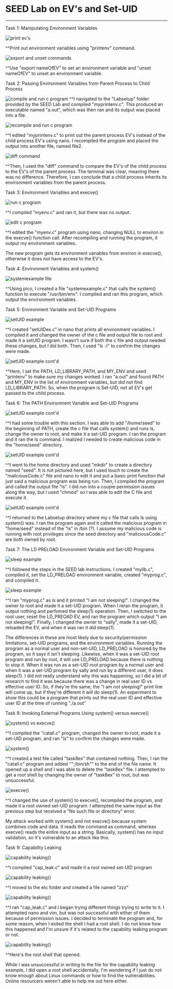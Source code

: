 
# SEED Lab on EV's and Set-UID

---

Task 1: Manipulating Environment Variables

![print ev's](../images/l2q1.png)

^^Print out environment variables using "printenv" command.

![export and unset commands](../images/l2q2.png)

^^Use "export nameOfEV" to set an environment variable and "unset nameOfEV" to unset an environment variable.

Task 2: Passing Environment Variables from Parent Process to Child Process

![compile and run c program](../images/l2q3.png)
^^I navigated to the "Labsetup" folder provided by the SEED Lab and compiled "myprintenv.c". This produced an executable named "a.out", which was then ran and its output was placed into a file.

![recompile and run c program](../images/l2q4.png)

^^I edited "myprintenv.c" to print out the parent process EV's instead of the child process EV's using nano. I recompiled the program and placed the output into another file, named file2.

![diff command](../images/l2q5.png)

^^Then, I used the "diff" command to compare the EV's of the child process to the EV's of the parent process. The terminal was clear, meaning there was no difference. Therefore, I can conclude that a child process inherits its environment variables from the parent process.

Task 3: Environment Variables and execve()

![run c program](../images/l2q6.png)

^^I compiled "myenv.c" and ran it, but there was no output.

![edit c program](../images/l2q7.png)

^^I edited the "myenv.c" program using nano, changing NULL to environ in the execve() function call. After recompiling and running the program, it output my environment variables. 

The new program gets its environment variables from environ in execve(), otherwise it does not have access to the EV's.

Task 4: Environment Variables and system()

![systemexample file](../images/l2q8.png)

^^Using pico, I created a file "systemexample.c" that calls the system() function to execute "/usr/bin/env". I compiled and ran this program, which output the environment variables.

Task 5: Environment Variable and Set-UID Programs

![setUID example](../images/l2q9.png)

^^I created "setUIDex.c" in nano that prints all environment variables. I compiled it and changed the owner of the c file and output file to root and made it a setUID program. I wasn't sure if both the c file and output needed these changes, but I did both. Then, I used "ls -l" to confirm the changes were made.

![setUID example cont'd](../images/l2q10.png)

^^Here, I set the PATH, LD_LIBRARY_PATH, and MY_ENV and used "printenv" to make sure my changes worked. I ran "a.out" and found PATH and MY_ENV in the list of environment variables, but did not find LD_LIBRARY_PATH. So, when the program is Set-UID, not all EV's get passed to the child process. 

Task 6: The PATH Environment Variable and Set-UID Programs

![setUID example cont'd](../images/l2q11.png)

^^I had some trouble with this section. I was able to add "/home/seed" to the beginning of PATH, create the c file that calls system() and runs ls, change the owner to root, and make it a set-UID program. I ran the program and it ran the ls command. I realized I needed to create malicious code in the "home/seed" directory.

![setUID example cont'd](../images/l2q12.png)

^^I went to the home directory and used "mkdir" to create a directory named "seed". It is not pictured here, but I used touch to create the "maliciousCode.c" file and nano to edit it and put a basic print function that just said a malicious program was being run. Then, I compiled the program and called the output file "ls". I did run into a couple permission issues along the way, but I used "chmod" so I was able to edit the C file and execute it.

![setUID example cont'd](../images/l2q13.png)

^^I returned to the Labsetup directory where my c file that calls ls using system() was. I ran the program again and it called the malicious program in "home/seed" instead of the "ls" in /bin (?). I assume my malicious code is running with root privileges since the seed directory and "maliciousCode.c" are both owned by root.

Task 7: The LD PRELOAD Environment Variable and Set-UID Programs

![sleep example](../images/l2q14.png)

^^I followed the steps in the SEED lab instructions. I created "mylib.c", compiled it, set the LD_PRELOAD environment variable, created "myprog.c", and compiled it.

![sleep example](../images/l2q15.png)

^^I ran "myprog.c" as is and it printed "I am not sleeping!". I changed the owner to root and made it a set-UID program. When I reran the program, it output nothing and perfomed the sleep(1) operation. Then, I switched to the root user, reset the LD_PREOAD EV, and ran the program which output "I am not sleeping!". Finally, I changed the owner to "sally", made it a set-UID, reloaded the EV, and when it was ran it did sleep(1).

The differences in these are most likely due to security/permission limitations, set-UID programs, and the environment variables. Running the program as a normal user and non-set-UID, LD_PRELOAD is honored by the program, so it says it isn't sleeping. Likewise, when it was a set-UID root program and run by root, it will use LD_PRELOAD because there is nothing to stop it. When it was run as a set-UID root program by a normal user and when it was a set-UID program by sally and run by a different user, it does sleep(1). I did not really understand why this was happening, so I did a bit of research to find it was because there was a change in real user ID vs effective user ID. So, if they're the same, the "I am not sleeping!" print line will come up, but if they're different it will do sleep(1). An experiment to show this could be a program that prints out the real user ID and effective user ID at the time of running "./a.out"

Task 8: Invoking External Programs Using system() versus execve()

![system() vs execve()](../images/l2q16.png)

^^I compiled the "catall.c" program, changed the owner to root, made it a set-UID program, and ran "ls" to confirm the changes were made.

![system()](../images/l2q17.png)

^^I created a test file called "task8ex" that contained nothing. Then, I ran the "catall.c" program and added "";/bin/sh"" to the end of the file name. It opened up a shell and I was able to delete the "task8ex" file. I attempted to get a root shell by changing the owner of "task8ex" to root, but was unsuccessful.

![execve()](../images/l2q18.png)

^^I changed the use of system() to execve(), recompiled the program, and made it a root owned set-UID program. I attempted the same input as the previous step but received a "No such file or directory" error.

My attack worked with system() and not execve() because system combines code and data. It reads the command as command, whereas execve() reads the entire input as a string. Basically, system() has no 
input validation, so it's vulnerable to an attack like this.

Task 9: Capability Leaking

![capability leaking()](../images/l2q19.png)

^^I compiled "cap_leak.c" and made it a root owned set-UID program

![capability leaking()](../images/l2q20.png)

^^I moved to the etc folder and created a file named "zzz"

![capability leaking()](../images/l2q21.png)

^^I ran "cap_leak.c" and I began trying different things trying to write to it. I attempted nano and vim, but was not successful with either of them because of permission issues. I decided to terminate the program and, for some reason, when I exited the shell I had a root shell. I do not know how this happened and I'm unsure if it's related to the capability leaking program or not. 

![capability leaking()](../images/l2q22.png)

^^Here's the root shell that opened. 

While I was unsuccessful in writing to the file for the capability leaking example, I did open a root shell accidentally. I'm wondering if I just do not know enough about Linux commands or how to find the vulnerabilities. Online resourcers weren't able to help me out here either.






 



